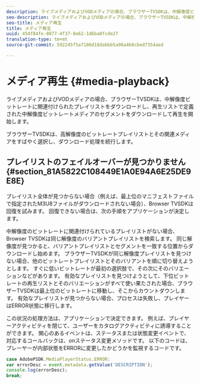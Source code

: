 ```yaml
---
description: ライブメディアおよびVODメディアの場合、ブラウザーTVSDKは、中解像度ビットレートに関連付けられたプレイリストをダウンロードし、再生リストで定義された中解像度ビットレートメディアのセグメントをダウンロードして再生を開始します。
seo-description: ライブメディアおよびVODメディアの場合、ブラウザーTVSDKは、中解像度ビットレートに関連付けられたプレイリストをダウンロードし、再生リストで定義された中解像度ビットレートメディアのセグメントをダウンロードして再生を開始します。
seo-title: メディア再生
title: メディア再生
uuid: 454f84fe-8077-4f37-8e62-1d6ba0fcde27
translation-type: tm+mt
source-git-commit: 592245f5a7186d18dabbb5a98a468cbed7354aed

---
```



# メディア再生 {#media-playback}

ライブメディアおよびVODメディアの場合、ブラウザーTVSDKは、中解像度ビットレートに関連付けられたプレイリストをダウンロードし、再生リストで定義された中解像度ビットレートメディアのセグメントをダウンロードして再生を開始します。

ブラウザーTVSDKは、高解像度のビットレートプレイリストとその関連メディアをすばやく選択し、ダウンロード処理を続行します。

## プレイリストのフェイルオーバーが見つかりません {#section_81A5822C108449E1A0E94A6E25DE9E8E}

プレイリスト全体が見つからない場合（例えば、最上位のマニフェストファイルで指定されたM3U8ファイルがダウンロードされない場合）、Browser TVSDKは回復を試みます。 回復できない場合は、次の手順をアプリケーションが決定します。

中解像度のビットレートに関連付けられているプレイリストがない場合、Browser TVSDKは同じ解像度のバリアントプレイリストを検索します。 同じ解像度が見つかると、バリアントプレイリストとセグメントを一致する位置からダウンロードし始めます。 ブラウザーTVSDKが同じ解像度プレイリストを見つけない場合、他のビットレートプレイリストとそのバリアントを順に切り替えようとします。 すぐに低いビットレートが最初の選択肢で、その次にそのバリエーションなどがあります。 有効なプレイリストを見つけようとして、下位ビットレートの再生リストとそのバリエーションがすべて使い果たされた場合、ブラウザーTVSDKは最上位のビットレートに移動し、そこからカウントダウンします。 有効なプレイリストが見つからない場合、プロセスは失敗し、プレイヤーはERROR状態に移行します。

この状況の処理方法は、アプリケーションで決定できます。 例えば、プレイヤーアクティビティを閉じて、ユーザーをカタログアクティビティに誘導することができます。 関心のあるイベントは、ステータスまたは状態変更イベントで、対応するコールバックは、onステータス変更メソッドです。 以下のコードは、プレーヤーが内部状態をERRORに変更したかどうかを監視するコードです。

```js
case AdobePSDK.MediaPlayerStatus.ERROR:  
var errorDesc = event.metadata.getValue('DESCRIPTION'); 
console.log(errorDesc); 
break; 
```
